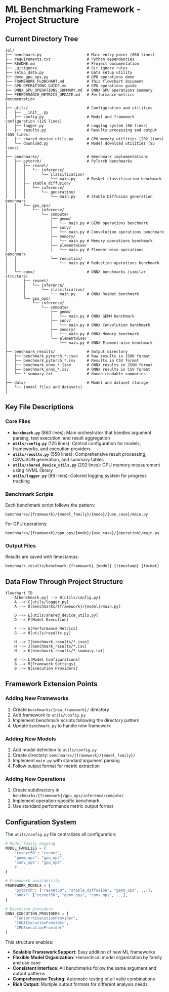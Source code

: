 # ML Benchmarking Framework - Project Structure

## Current Directory Tree

```
sol/
├── benchmark.py                    # Main entry point (860 lines)
├── requirements.txt                # Python dependencies
├── README.md                       # Project documentation
├── .gitignore                      # Git ignore rules
├── setup_data.py                   # Data setup utility
├── demo_gpu_ops.py                 # GPU operations demo
├── FRAMEWORK_FLOWCHART.md          # This flowchart document
├── GPU_OPERATIONS_GUIDE.md         # GPU operations guide
├── ONNX_GPU_OPERATIONS_SUMMARY.md  # ONNX GPU operations summary
├── PERFORMANCE_METRICS_UPDATE.md   # Performance metrics documentation
│
├── utils/                          # Configuration and utilities
│   ├── __init__.py
│   ├── config.py                   # Model and framework configuration (125 lines)
│   ├── logger.py                   # Logging system (86 lines)
│   ├── results.py                  # Results processing and output (550 lines)
│   ├── shared_device_utils.py      # GPU memory utilities (202 lines)
│   └── download.py                 # Model download utilities (95 lines)
│
├── benchmarks/                     # Benchmark implementations
│   ├── pytorch/                    # PyTorch benchmarks
│   │   ├── resnet/
│   │   │   └── inference/
│   │   │       └── classification/
│   │   │           └── main.py     # ResNet classification benchmark
│   │   ├── stable_diffusion/
│   │   │   └── inference/
│   │   │       └── generation/
│   │   │           └── main.py     # Stable Diffusion generation benchmark
│   │   └── gpu_ops/
│   │       └── inference/
│   │           └── compute/
│   │               ├── gemm/
│   │               │   └── main.py # GEMM operations benchmark
│   │               ├── conv/
│   │               │   └── main.py # Convolution operations benchmark
│   │               ├── memory/
│   │               │   └── main.py # Memory operations benchmark
│   │               ├── elementwise/
│   │               │   └── main.py # Element-wise operations benchmark
│   │               └── reduction/
│   │                   └── main.py # Reduction operations benchmark
│   │
│   └── onnx/                       # ONNX benchmarks (similar structure)
│       ├── resnet/
│       │   └── inference/
│       │       └── classification/
│       │           └── main.py     # ONNX ResNet benchmark
│       └── gpu_ops/
│           └── inference/
│               └── compute/
│                   ├── gemm/
│                   │   └── main.py # ONNX GEMM benchmark
│                   ├── conv/
│                   │   └── main.py # ONNX Convolution benchmark
│                   ├── memory/
│                   │   └── main.py # ONNX Memory benchmark
│                   └── elementwise/
│                       └── main.py # ONNX Element-wise benchmark
│
├── benchmark_results/              # Output directory
│   ├── benchmark_pytorch_*.json    # Raw results in JSON format
│   ├── benchmark_pytorch_*.csv     # Results in CSV format
│   ├── benchmark_onnx_*.json       # ONNX results in JSON format
│   ├── benchmark_onnx_*.csv        # ONNX results in CSV format
│   └── *_summary.txt               # Human-readable summaries
│
├── data/                           # Model and dataset storage
│   └── (model files and datasets)
│

```

## Key File Descriptions

### Core Files

- **`benchmark.py`** (860 lines): Main orchestrator that handles argument parsing, test execution, and result aggregation
- **`utils/config.py`** (125 lines): Central configuration for models, frameworks, and execution providers
- **`utils/results.py`** (550 lines): Comprehensive result processing, CSV/JSON generation, and summary tables
- **`utils/shared_device_utils.py`** (202 lines): GPU memory measurement using NVML library
- **`utils/logger.py`** (86 lines): Colored logging system for progress tracking

### Benchmark Scripts

Each benchmark script follows the pattern:
```
benchmarks/{framework}/{model_family}/{mode}/{use_case}/main.py
```

For GPU operations:
```
benchmarks/{framework}/gpu_ops/{mode}/{use_case}/{operation}/main.py
```

### Output Files

Results are saved with timestamps:
```
benchmark_results/benchmark_{framework}_{model}_{timestamp}.{format}
```

## Data Flow Through Project Structure

```mermaid
flowchart TD
    A[benchmark.py] --> B[utils/config.py]
    A --> C[utils/logger.py]
    A --> D[benchmarks/{framework}/{model}/main.py]
    
    D --> E[utils/shared_device_utils.py]
    D --> F[Model Execution]
    
    F --> G[Performance Metrics]
    G --> H[utils/results.py]
    
    H --> I[benchmark_results/*.json]
    H --> J[benchmark_results/*.csv]
    H --> K[benchmark_results/*_summary.txt]
    
    B --> L[Model Configurations]
    B --> M[Framework Settings]
    B --> N[Execution Providers]
```

## Framework Extension Points

### Adding New Frameworks
1. Create `benchmarks/{new_framework}/` directory
2. Add framework to `utils/config.py`
3. Implement benchmark scripts following the directory pattern
4. Update `benchmark.py` to handle new framework

### Adding New Models
1. Add model definition to `utils/config.py`
2. Create directory: `benchmarks/{framework}/{model_family}/`
3. Implement `main.py` with standard argument parsing
4. Follow output format for metric extraction

### Adding New Operations
1. Create subdirectory in `benchmarks/{framework}/gpu_ops/inference/compute/`
2. Implement operation-specific benchmark
3. Use standard performance metric output format

## Configuration System

The `utils/config.py` file centralizes all configuration:

```python
# Model family mapping
MODEL_FAMILIES = {
    "resnet50": "resnet",
    "gemm_ops": "gpu_ops",
    "conv_ops": "gpu_ops",
    # ...
}

# Framework availability
FRAMEWORK_MODELS = {
    "pytorch": ["resnet50", "stable_diffusion", "gemm_ops", ...],
    "onnx": ["resnet50", "gemm_ops", "conv_ops", ...],
}

# Execution providers
ONNX_EXECUTION_PROVIDERS = [
    "TensorrtExecutionProvider",
    "CUDAExecutionProvider", 
    "CPUExecutionProvider"
]
```

This structure enables:
- **Scalable Framework Support**: Easy addition of new ML frameworks
- **Flexible Model Organization**: Hierarchical model organization by family and use case
- **Consistent Interface**: All benchmarks follow the same argument and output patterns
- **Comprehensive Testing**: Automatic testing of all valid combinations
- **Rich Output**: Multiple output formats for different analysis needs 